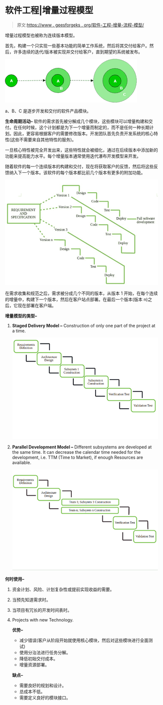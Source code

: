 # 软件工程|增量过程模型

> 原文:[https://www . geesforgeks . org/软件-工程-增量-流程-模型/](https://www.geeksforgeeks.org/software-engineering-incremental-process-model/)

增量过程模型也被称为连续版本模型。

首先，构建一个只实现一些基本功能的简单工作系统，然后将其交付给客户。然后，许多连续的迭代/版本被实现并交付给客户，直到期望的系统被发布。

![](img/f0f86fad309e3dac7c65d7dd5fe9de6a.png)

a、B、C 是逐步开发和交付的软件产品模块。

**生命周期活动–**
软件的需求首先被分解成几个模块，这些模块可以增量构建和交付。在任何时候，这个计划都是为下一个增量而制定的，而不是任何一种长期计划。因此，更容易根据客户的需要修改版本。开发团队首先负责开发系统的核心特性(这些不需要来自其他特性的服务)。

一旦核心特性被完全开发出来，这些特性就会被细化，通过在后续版本中添加新的功能来提高能力水平。每个增量版本通常使用迭代瀑布开发模型来开发。

随着软件的每一个连续版本的构建和交付，现在将获取客户的反馈，然后将这些反馈纳入下一个版本。该软件的每个版本都比前几个版本有更多的附加功能。

![](img/4a601b815325b1e8251a042329085231.png)

在需求收集和规范之后，需求被分成几个不同的版本，从版本 1 开始，在每个连续的增量中，构建下一个版本，然后在客户站点部署。在最后一个版本(版本 n)之后，它现在部署在客户端。

**增量模型的类型–**

1.  **Staged Delivery Model –** Construction of only one part of the project at a time.

    ![](img/a654f5cb47b93b797bd2bc443e25b43a.png)

2.  **Parallel Development Model –** Different subsystems are developed at the same time. It can decrease the calendar time needed for the development, i.e. TTM (Time to Market), if enough Resources are available.

    ![](img/e931b86b3d716a8aaf6c56f557a708a0.png)

**何时使用–**

1.  资金计划、风险、计划复杂性或提前实现收益的需要。
2.  当预先知道需求时。
3.  当项目有冗长的开发时间表时。
4.  Projects with new Technology.

    **优势–**

    *   减少错误(客户从阶段开始就使用核心模块，然后对这些模块进行全面测试)
    *   使用分治法进行任务分解。
    *   降低初始交付成本。
    *   增量资源部署。

    **缺点–**

    *   需要良好的规划和设计。
    *   总成本不低。
    *   需要定义良好的模块接口。